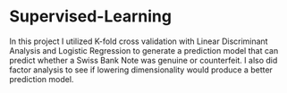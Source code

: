 # Supervised-Learning
In this project I utilized K-fold cross validation with Linear Discriminant Analysis and Logistic Regression to generate a prediction model that can predict whether a Swiss Bank Note was genuine or counterfeit. I also did factor analysis to see if lowering dimensionality would produce a better prediction model.
